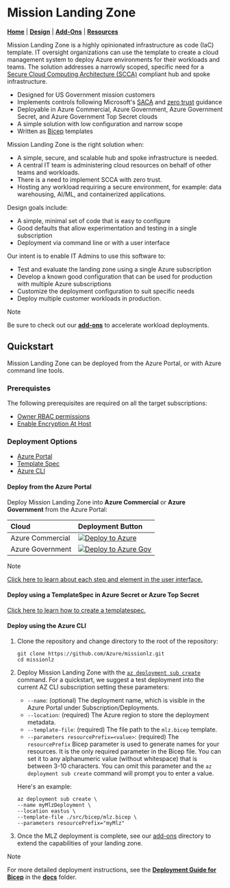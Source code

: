 # Mission Landing Zone

[**Home**](./README.md) | [**Design**](./docs/design.md) | [**Add-Ons**](./src/bicep/add-ons/README.md) | [**Resources**](./docs/resources.md)

Mission Landing Zone is a highly opinionated infrastructure as code (IaC) template. IT oversight organizations can use the template to create a cloud management system to deploy Azure environments for their workloads and teams. The solution addresses a narrowly scoped, specific need for a [Secure Cloud Computing Architecture (SCCA)](docs/scca.md) compliant hub and spoke infrastructure.

- Designed for US Government mission customers
- Implements controls following Microsoft's [SACA](https://aka.ms/saca) and [zero trust](https://learn.microsoft.com/security/zero-trust/) guidance
- Deployable in Azure Commercial, Azure Government, Azure Government Secret, and Azure Government Top Secret clouds
- A simple solution with low configuration and narrow scope
- Written as [Bicep](./src/bicep/) templates

Mission Landing Zone is the right solution when:

- A simple, secure, and scalable hub and spoke infrastructure is needed.
- A central IT team is administering cloud resources on behalf of other teams and workloads.
- There is a need to implement SCCA with zero trust.
- Hosting any workload requiring a secure environment, for example: data warehousing, AI/ML, and containerized applications.

Design goals include:

- A simple, minimal set of code that is easy to configure
- Good defaults that allow experimentation and testing in a single subscription
- Deployment via command line or with a user interface

Our intent is to enable IT Admins to use this software to:

- Test and evaluate the landing zone using a single Azure subscription
- Develop a known good configuration that can be used for production with multiple Azure subscriptions
- Customize the deployment configuration to suit specific needs
- Deploy multiple customer workloads in production.

> [!NOTE]  
> Be sure to check out our **[add-ons](./src/bicep/add-ons/README.md)** to accelerate workload deployments.

## Quickstart

Mission Landing Zone can be deployed from the Azure Portal, or with Azure command line tools.

### Prerequistes

The following prerequisites are required on all the target subscriptions:

- [Owner RBAC permissions](https://learn.microsoft.com/azure/role-based-access-control/built-in-roles#owner)
- [Enable Encryption At Host](https://learn.microsoft.com/azure/virtual-machines/disks-enable-host-based-encryption-portal?tabs=azure-powershell#prerequisites)

### Deployment Options

- [Azure Portal](#deploy-from-the-azure-portal)
- [Template Spec](#deploy-using-a-templatespec-in-azure-secret-or-azure-top-secret)
- [Azure CLI](#deploy-using-the-azure-cli)

#### Deploy from the Azure Portal

Deploy Mission Landing Zone into **Azure Commercial** or **Azure Government** from the Azure Portal:

| Cloud  | Deployment Button |
| :----- | :----- |
| Azure Commercial | [![Deploy to Azure](https://aka.ms/deploytoazurebutton)](https://portal.azure.com/#blade/Microsoft_Azure_CreateUIDef/CustomDeploymentBlade/uri/https%3A%2F%2Fraw.githubusercontent.com%2FAzure%2Fmissionlz%2Fmain%2Fsrc%2Fbicep%2Fmlz.json/uiFormDefinitionUri/https%3A%2F%2Fraw.githubusercontent.com%2FAzure%2Fmissionlz%2Fmain%2Fsrc%2Fbicep%2Fform%2Fmlz.portal.json) |
| Azure Government |  [![Deploy to Azure Gov](https://aka.ms/deploytoazuregovbutton)](https://portal.azure.us/#blade/Microsoft_Azure_CreateUIDef/CustomDeploymentBlade/uri/https%3A%2F%2Fraw.githubusercontent.com%2FAzure%2Fmissionlz%2Fmain%2Fsrc%2Fbicep%2Fmlz.json/uiFormDefinitionUri/https%3A%2F%2Fraw.githubusercontent.com%2FAzure%2Fmissionlz%2Fmain%2Fsrc%2Fbicep%2Fform%2Fmlz.portal.json) |

> [!NOTE]
> [Click here to learn about each step and element in the user interface.](./docs/deployment-guides/walkthrough.md)

#### Deploy using a TemplateSpec in Azure Secret or Azure Top Secret

[Click here to learn how to create a templatespec.](./docs/deployment-guides/templatespec.md)

#### Deploy using the Azure CLI

1. Clone the repository and change directory to the root of the repository:

    ```plaintext
    git clone https://github.com/Azure/missionlz.git
    cd missionlz
    ```

1. Deploy Mission Landing Zone with the [`az deployment sub create`](https://docs.microsoft.com/en-us/cli/azure/deployment/sub?view=azure-cli-latest#az_deployment_sub_create) command. For a quickstart, we suggest a test deployment into the current AZ CLI subscription setting these parameters:

    - `--name`: (optional) The deployment name, which is visible in the Azure Portal under Subscription/Deployments.
    - `--location`: (required) The Azure region to store the deployment metadata.
    - `--template-file`: (required) The file path to the `mlz.bicep` template.
    - `--parameters resourcePrefix=<value>`: (required) The `resourcePrefix` Bicep parameter is used to generate names for your resources. It is the only required parameter in the Bicep file. You can set it to any alphanumeric value (without whitespace) that is between 3-10 characters. You can omit this parameter and the `az deployment sub create` command will prompt you to enter a value.

    Here's an example:

    ```plaintext
    az deployment sub create \
    --name myMlzDeployment \
    --location eastus \
    --template-file ./src/bicep/mlz.bicep \
    --parameters resourcePrefix="myMlz"
    ```

1. Once the MLZ deployment is complete, see our [add-ons](./src/bicep/add-ons/) directory to extend the capabilities of your landing zone.

> [!NOTE]
> For more detailed deployment instructions, see the **[Deployment Guide for Bicep](./docs/deployment-guides/bicep.md)** in the **[docs](docs)** folder.
